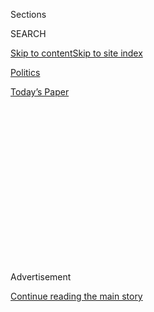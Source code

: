 <div id="app">

<div>

<div>

<div>

<div class="NYTAppHideMasthead css-1q2w90k e1suatyy0">

<div class="section css-ui9rw0 e1suatyy2">

<div class="css-eph4ug er09x8g0">

<div class="css-6n7j50">

</div>

<span class="css-1dv1kvn">Sections</span>

<div class="css-10488qs">

<span class="css-1dv1kvn">SEARCH</span>

</div>

[Skip to content](#site-content)[Skip to site
index](#site-index)

</div>

<div id="masthead-section-label" class="css-1wr3we4 eaxe0e00">

[Politics](https://www.nytimes3xbfgragh.onion/section/politics)

</div>

<div class="css-10698na e1huz5gh0">

</div>

</div>

<div id="masthead-bar-one" class="section hasLinks css-15hmgas e1csuq9d3">

<div class="css-uqyvli e1csuq9d0">

</div>

<div class="css-1uqjmks e1csuq9d1">

</div>

<div class="css-9e9ivx">

[](https://myaccount.nytimes3xbfgragh.onion/auth/login?response_type=cookie&client_id=vi)

</div>

<div class="css-1bvtpon e1csuq9d2">

[Today’s
Paper](https://www.nytimes3xbfgragh.onion/section/todayspaper)

</div>

</div>

</div>

</div>

<div data-aria-hidden="false">

<div id="site-content" data-role="main">

<div>

<div class="css-1aor85t" style="opacity:0.000000001;z-index:-1;visibility:hidden">

<div class="css-1hqnpie">

<div class="css-epjblv">

<span class="css-17xtcya">[Politics](/section/politics)</span><span class="css-x15j1o">|</span><span class="css-fwqvlz">Trump
Pardons Joe Arpaio, Who Became Face of Crackdown on Illegal
Immigration</span>

</div>

<div class="css-k008qs">

<div class="css-1iwv8en">

<span class="css-18z7m18"></span>

<div>

</div>

</div>

<span class="css-1n6z4y">https://nyti.ms/2vwEQx7</span>

<div class="css-1705lsu">

<div class="css-4xjgmj">

<div class="css-4skfbu" data-role="toolbar" data-aria-label="Social Media Share buttons, Save button, and Comments Panel with current comment count" data-testid="share-tools">

  - 
  - 
  - 
  - 
    
    <div class="css-6n7j50">
    
    </div>

  - 
  - 

</div>

</div>

</div>

</div>

</div>

</div>

<div id="NYT_TOP_BANNER_REGION" class="css-13pd83m">

</div>

<div id="top-wrapper" class="css-1sy8kpn">

<div id="top-slug" class="css-l9onyx">

Advertisement

</div>

[Continue reading the main
story](#after-top)

<div class="ad top-wrapper" style="text-align:center;height:100%;display:block;min-height:250px">

<div id="top" class="place-ad" data-position="top" data-size-key="top">

</div>

</div>

<div id="after-top">

</div>

</div>

<div id="sponsor-wrapper" class="css-1hyfx7x">

<div id="sponsor-slug" class="css-19vbshk">

Supported by

</div>

[Continue reading the main
story](#after-sponsor)

<div id="sponsor" class="ad sponsor-wrapper" style="text-align:center;height:100%;display:block">

</div>

<div id="after-sponsor">

</div>

</div>

<div class="css-1vkm6nb ehdk2mb0">

# Trump Pardons Joe Arpaio, Who Became Face of Crackdown on Illegal Immigration

</div>

<div class="css-79elbk" data-testid="photoviewer-wrapper">

<div class="css-z3e15g" data-testid="photoviewer-wrapper-hidden">

</div>

<div class="css-1a48zt4 ehw59r15" data-testid="photoviewer-children">

![<span class="css-16f3y1r e13ogyst0" data-aria-hidden="true">Joe Arpaio
served for 24 years as sheriff of Maricopa County, Ariz., building a
national reputation for harsh conditions in his county jail, and for his
campaign against undocumented
immigrants.</span><span class="css-cnj6d5 e1z0qqy90" itemprop="copyrightHolder"><span class="css-1ly73wi e1tej78p0">Credit...</span><span><span>Courtney
Pedroza for The New York
Times</span></span></span>](https://static01.graylady3jvrrxbe.onion/images/2017/08/26/us/00dc-arpaio-hfo/00dc-arpaio-hfo-articleInline.jpg?quality=75&auto=webp&disable=upscale)

</div>

</div>

<div class="css-xt80pu e12qa4dv0">

<div class="css-18e8msd">

<div class="css-vp77d3 epjyd6m0">

<div class="css-1baulvz">

By [<span class="css-1baulvz" itemprop="name">Julie Hirschfeld
Davis</span>](https://www.nytimes3xbfgragh.onion/by/julie-hirschfeld-davis)
and [<span class="css-1baulvz last-byline" itemprop="name">Maggie
Haberman</span>](http://www.nytimes3xbfgragh.onion/by/maggie-haberman)

</div>

</div>

  - Aug. 25,
    2017

  - 
    
    <div class="css-4xjgmj">
    
    <div class="css-d8bdto" data-role="toolbar" data-aria-label="Social Media Share buttons, Save button, and Comments Panel with current comment count" data-testid="share-tools">
    
      - 
      - 
      - 
      - 
        
        <div class="css-6n7j50">
        
        </div>
    
      - 
      - 
    
    </div>
    
    </div>

</div>

</div>

<div class="section meteredContent css-1r7ky0e" name="articleBody" itemprop="articleBody">

<div class="css-1fanzo5 StoryBodyCompanionColumn">

<div class="css-53u6y8">

WASHINGTON — President Trump on Friday pardoned Joe Arpaio, the former
Arizona sheriff whose aggressive efforts to hunt down and detain
undocumented immigrants made him a national symbol of the divisive
politics of immigration and earned him a [criminal contempt
conviction](https://www.nytimes3xbfgragh.onion/2017/07/31/us/sheriff-joe-arpaio-convicted-arizona.html).

In a two-paragraph statement, the White House said that Mr. Arpaio gave
“years of admirable service to our nation” and called him a “worthy
candidate for a presidential pardon.”

Mr. Trump called Mr. Arpaio “an American patriot” in a tweet later
Friday. “He kept Arizona safe\!” the president said.

</div>

</div>

<div class="css-nj25e3">

> I am pleased to inform you that I have just granted a full Pardon to
> 85 year old American patriot Sheriff Joe Arpaio. He kept Arizona
> safe\!
> 
> — Donald J. Trump (@realDonaldTrump)
> [August 26, 2017](https://twitter.com/realDonaldTrump/status/901263061511794688?ref_src=twsrc%5Etfw)

</div>

<div class="css-1fanzo5 StoryBodyCompanionColumn">

<div class="css-53u6y8">

In his own tweets, Mr. Arpaio thanked Mr. Trump and called his
conviction “a political witch hunt by holdovers in the Obama justice
department.” He also pointed his supporters to a website that was
accepting donations to help him pay off his legal fees.

</div>

</div>

<div class="css-cfo9c3">

</div>

<div class="css-cfo9c3">

</div>

<div class="css-cfo9c3">

</div>

<div class="css-1fanzo5 StoryBodyCompanionColumn">

<div class="css-53u6y8">

Mr. Trump, who made cracking down on illegal immigration a signature
campaign issue and had pressed for local officials to do more to assist
federal authorities in rounding up undocumented people, had been openly
flirting with the idea of pardoning Mr. Arpaio.  

</div>

</div>

<div class="css-1fanzo5 StoryBodyCompanionColumn">

<div class="css-53u6y8">

“I won’t do it tonight because I don’t want to cause any controversy,”
the [president said Tuesday night at a campaign-style
rally](https://www.nytimes3xbfgragh.onion/2017/08/22/us/politics/trump-rally-arizona.html)
in Phoenix, after asking, “Was Sheriff Joe convicted for doing his job?”

“I’ll make a prediction: I think he’s going to be just fine,” Mr. Trump
said.

[Mr.
Arpaio](https://www.nytimes3xbfgragh.onion/2017/05/23/us/joe-arpaio-arizona.html),
85, served for 24 years as sheriff of Maricopa County — which includes
Phoenix — building a national reputation for [harsh conditions in his
county
jail](https://www.nytimes3xbfgragh.onion/2017/04/04/us/arpaio-tent-city-maricopa-sheriff-penzone.html),
and for his campaign against undocumented immigrants.

Mr. Arpaio had touted himself as “America’s toughest sheriff,” making
inmates wear pink underwear and serving jail food that at least some
prisoners called inedible. He was also at the forefront of the so-called
birther movement that aimed to investigate President Barack Obama’s
birth certificate.

The criminal conviction grew out of a lawsuit filed a decade ago
charging that the sheriff’s office regularly violated the rights of
Latinos, stopping people based on racial profiling, detaining them based
solely on the suspicion that they were in the country illegally and
turning them over to the immigration authorities.

A federal district judge hearing the case ordered Mr. Arpaio in 2011 to
stop detaining people based solely on suspicion of their immigration
status, when there was no evidence that a state law had been broken. But
the sheriff insisted that his tactics were legal and that he would
continue employing them.

He was convicted last month of criminal contempt of court for defying
the order, a misdemeanor punishable by up to six months in jail.

</div>

</div>

<div class="css-1fanzo5 StoryBodyCompanionColumn">

<div class="css-53u6y8">

The pardon was swiftly condemned on Twitter by Democrats in Congress as
“[outrageous and completely
unacceptable](https://twitter.com/repmarkpocan/status/901234877873442816)”
and a
“[disgrace](https://twitter.com/RepKClark/status/901236788735467521).”

Its timing also raised eyebrows, coming on the eve of Hurricane Harvey,
a
[Category 4](https://www.nytimes3xbfgragh.onion/2017/08/25/us/hurricane-harvey.html)
storm, barreling down on coastal Texas. Senator Chuck Schumer, Democrat
of New York and the minority leader, accused Mr. Trump of “using the
cover of the storm” to pardon Mr. Arpaio and to issue a formal [ban on
transgender](https://www.nytimes3xbfgragh.onion/2017/08/25/us/politics/trump-mattis-transgender-ban.html?hp&action=click&pgtype=Homepage&clickSource=story-heading&module=first-column-region&region=top-news&WT.nav=top-news)
people from joining the military. (The ban also gives the secretary of
defense wide latitude to decide whether currently serving transgender
troops should remain in the military.)

“The only reason to do these right now is to use the cover of Hurricane
Harvey to avoid scrutiny,” Mr. Schumer said in a series of tweets late
Friday. “So sad, so weak.”

</div>

</div>

<div class="css-cfo9c3">

</div>

<div class="css-1fanzo5 StoryBodyCompanionColumn">

<div class="css-53u6y8">

Mr. Trump’s supporters hailed the pardon as a sign the president was
keeping his word on his campaign pledge to crack down on illegal
immigration.

Kelli Ward, a former Arizona state senator who is challenging Senator
Jeff Flake in a Republican primary for his seat in 2018, called Mr.
Arpaio “a patriot who did the job the Feds refused to do.” Mr. Trump has
endorsed Ms. Ward’s candidacy.

</div>

</div>

<div class="css-cfo9c3">

</div>

<div class="css-1fanzo5 StoryBodyCompanionColumn">

<div class="css-53u6y8">

Meanwhile, Senator John McCain, also an Arizona Republican, denounced
the pardon of Mr. Arpaio.

“No one is above the law,” he said, “and the individuals entrusted with
the privilege of being sworn law officers should always seek to be
beyond reproach in their commitment to fairly enforcing the laws they
swore to uphold.”

</div>

</div>

<div class="css-1fanzo5 StoryBodyCompanionColumn">

<div class="css-53u6y8">

The discussion about pardoning Mr. Arpaio had begun weeks ago, while Mr.
Trump’s chief strategist, Stephen K. Bannon, was still in the
administration, according to two people briefed on the matter.

But the decision to make the announcement during a national news
blackout related to the impending hurricane was not accidental. Some in
the Trump administration had cautioned against it as too controversial,
and had urged waiting, if it were going to be done.

Mr. Bannon had favored the move, as had Mr. Trump’s policy adviser,
Stephen Miller, a former adviser to Jeff Sessions, the attorney general
and a former senator for whom Mr. Miller served as press secretary.

Mr. Sessions and Mr. Miller share a hard-line view on curtailing
immigration levels, and Mr. Arpaio had become a national avatar for Mr.
Trump, who had a good relationship with the sheriff during the 2016
presidential campaign. Mr. Trump had once told Mr. Arpaio that he would
try to help him if he could down the road.

But that was before Mr. Trump was closing in on Hillary Clinton in the
presidential race. Still, he was fond of Mr. Arpaio, and was sold on the
pardon as a way of pleasing his political base. Additionally, Mr. Miller
fought hard for the pardon, according to a senior administration
official.

</div>

</div>

</div>

<div>

</div>

<div>

</div>

<div>

</div>

<div>

<div id="bottom-wrapper" class="css-1ede5it">

<div id="bottom-slug" class="css-l9onyx">

Advertisement

</div>

[Continue reading the main
story](#after-bottom)

<div id="bottom" class="ad bottom-wrapper" style="text-align:center;height:100%;display:block;min-height:90px">

</div>

<div id="after-bottom">

</div>

</div>

</div>

</div>

</div>

## Site Index

<div>

</div>

## Site Information Navigation

  - [© <span>2020</span> <span>The New York Times
    Company</span>](https://help.nytimes3xbfgragh.onion/hc/en-us/articles/115014792127-Copyright-notice)

<!-- end list -->

  - [NYTCo](https://www.nytco.com/)
  - [Contact
    Us](https://help.nytimes3xbfgragh.onion/hc/en-us/articles/115015385887-Contact-Us)
  - [Work with us](https://www.nytco.com/careers/)
  - [Advertise](https://nytmediakit.com/)
  - [T Brand Studio](http://www.tbrandstudio.com/)
  - [Your Ad
    Choices](https://www.nytimes3xbfgragh.onion/privacy/cookie-policy#how-do-i-manage-trackers)
  - [Privacy](https://www.nytimes3xbfgragh.onion/privacy)
  - [Terms of
    Service](https://help.nytimes3xbfgragh.onion/hc/en-us/articles/115014893428-Terms-of-service)
  - [Terms of
    Sale](https://help.nytimes3xbfgragh.onion/hc/en-us/articles/115014893968-Terms-of-sale)
  - [Site
    Map](https://spiderbites.nytimes3xbfgragh.onion)
  - [Help](https://help.nytimes3xbfgragh.onion/hc/en-us)
  - [Subscriptions](https://www.nytimes3xbfgragh.onion/subscription?campaignId=37WXW)

</div>

</div>

</div>

</div>
